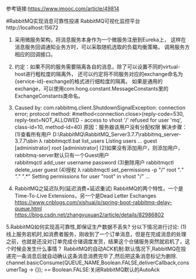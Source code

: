 参考链接:https://www.imooc.com/article/49814

#RabbitMQ实现消息可靠性投递
RabbitMQ可视化监控平台 http://localhost:15672

1. 采用微服务架构，将消息服务本身作为一个微服务注册到Eureka上，
   这样在消息服务回调通知业务方时，可以采取随机选取的负载均衡策略，
   调用服务方相应的回调接口。
   
2. 约定：如果不同的服务需要隔离各自的消息，除了可以设置不同的virtual-host进行粗粒度的隔离外，
   还可以约定将不同服务对应的exchange命名为{service-id}-exchange的格式进行细粒度的隔离。
   如果是通用的exchange，可以使用com.hong.constant.MessageConstants里的ExchangeConstants类命名。
   
3. Caused by: com.rabbitmq.client.ShutdownSignalException: connection error; protocol method: #method<connection.close>(reply-code=530, reply-text=NOT_ALLOWED - access to vhost '/' refused for user 'mq', class-id=10, method-id=40)
   原因：服务器该用户没有分配权限
   解决步骤：
    (1)查看所有用户
      D:\RabbitMQ\RabbitMQ_Server3.7.7\rabbitmq_server-3.7.7\sbin
      λ rabbitmqctl.bat list_users
      Listing users ...
      guest   [administrator]
      root    [administrator]
    (2)如果没有添加用户，则添加用户，rabbitmq-server默认只有一个Guest用户    
      rabbitmqctl add_user username password
    (3)删除用户
      rabbitmqctl delete_user guest
    (4)授权
       λ rabbitmqctl set_permissions -p "/" root ".*" ".*" ".*"
       Setting permissions for user "root" in vhost "/" ...
       
4. RabbitMQ之延迟队列(延迟消费+延迟重试)
   RabbitMQ的两个特性，一个是Time-To-Live Extensions，另一个是Dead Letter Exchanges       
   https://www.cnblogs.com/xishuai/p/spring-boot-rabbitmq-delay-queue.html
   https://blog.csdn.net/zhangyuxuan2/article/details/82986802
   
5.RabbitMQ如何实现高可靠性,即保证生产数据不丢失?
分以下情况进行讨论:
(1)线上服务宕机时,如消费者服务，刚收到了一个订单消息，但是在完成消息的处理之前，也就是还没对订单完成仓储调度发货，结果这个仓储服务突然就宕机了，这个时候会发生什么事情？
   RabbitMQ的自动ACK机制:默认情况下,RabbitMQ在投递完一条消息后就自动确认这条消息消费完毕了,然后把这条消息标记为删除.
   channel.basicConsume(QUEUE_NAME,Boolean.FALSE,deliverCallback,consumerTag -> {});
   == Boolean.FALSE:关闭RabbitMQ默认的AutoAck
   
   
   